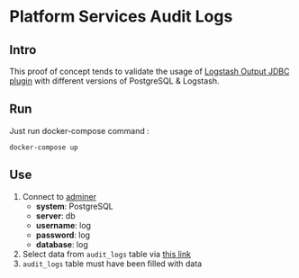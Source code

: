 # Platform Services Audit Logs

## Intro
This proof of concept tends to validate the usage of [Logstash Output JDBC plugin](https://github.com/theangryangel/logstash-output-jdbc) 
with different versions of PostgreSQL & Logstash.

## Run
Just run docker-compose command :
```
docker-compose up
```

## Use
1. Connect to [adminer](http://localhost:8080/)
    * **system**: PostgreSQL
    * **server**: db
    * **username**: log
    * **password**: log
    * **database**: log
2. Select data from `audit_logs` table via [this link](http://localhost:8080/?pgsql=db&username=log&db=log&ns=public&select=audit_logs)
3. `audit_logs` table must have been filled with data
